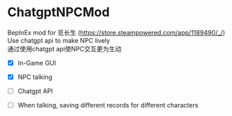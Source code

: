 # ChatgptNPCMod 
BepInEx mod for 觅长生 (https://store.steampowered.com/app/1189490/_/) \
Use chatgpt api to make NPC lively \
通过使用chatgpt api使NPC交互更为生动
- [x] In-Game GUI
- [x] NPC talking
- [ ] Chatgpt API
- [ ] When talking, saving different records for different characters

